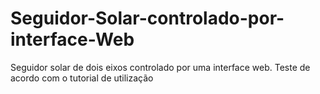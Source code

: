 # Seguidor-Solar-controlado-por-interface-Web
Seguidor solar de dois eixos controlado por uma interface web.
Teste de acordo com o tutorial de utilização
